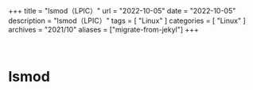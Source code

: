+++
title = "lsmod（LPIC）"
url = "2022-10-05"
date = "2022-10-05"
description = "lsmod（LPIC）"
tags = [
  "Linux"
]
categories = [
  "Linux"
]
archives = "2021/10"
aliases = ["migrate-from-jekyl"]
+++

<br>

# lsmod


